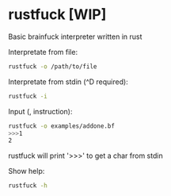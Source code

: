 # rustfuck [WIP]
Basic brainfuck interpreter written in rust  

Interpretate from file:
```bash
rustfuck -o /path/to/file
```
  
Interpretate from stdin (^D required):
```bash
rustfuck -i
```
  
Input (, instruction):
```bash
rustfuck -o examples/addone.bf
>>>1
2
```
rustfuck will print '>>>' to get a char from stdin
  
Show help:
```bash
rustfuck -h
```
